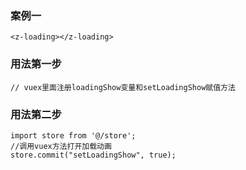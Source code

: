 
### 案例一
```
<z-loading></z-loading>
```

### 用法第一步
```
// vuex里面注册loadingShow变量和setLoadingShow赋值方法
```

### 用法第二步
```
import store from '@/store';
//调用vuex方法打开加载动画
store.commit("setLoadingShow", true);
```
